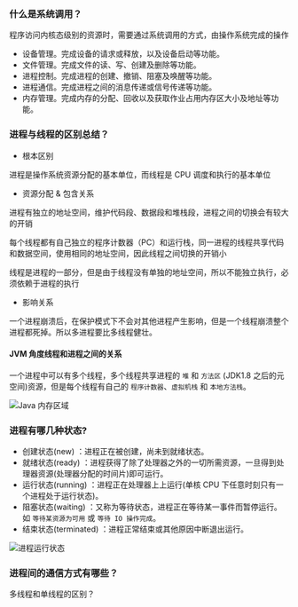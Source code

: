 ### 什么是系统调用？

程序访问内核态级别的资源时，需要通过系统调用的方式，由操作系统完成的操作

- 设备管理。完成设备的请求或释放，以及设备启动等功能。
- 文件管理。完成文件的读、写、创建及删除等功能。
- 进程控制。完成进程的创建、撤销、阻塞及唤醒等功能。
- 进程通信。完成进程之间的消息传递或信号传递等功能。
- 内存管理。完成内存的分配、回收以及获取作业占用内存区大小及地址等功能。

### 进程与线程的区别总结？

- 根本区别

进程是操作系统资源分配的基本单位，而线程是 CPU 调度和执行的基本单位

- 资源分配 & 包含关系

进程有独立的地址空间，维护代码段、数据段和堆栈段，进程之间的切换会有较大的开销

每个线程都有自己独立的程序计数器（PC）和运行栈，同一进程的线程共享代码和数据空间，使用相同的地址空间，因此线程之间切换的开销小

线程是进程的一部分，但是由于线程没有单独的地址空间，所以不能独立执行，必须依赖于进程的执行

- 影响关系

一个进程崩溃后，在保护模式下不会对其他进程产生影响，但是一个线程崩溃整个进程都死掉。所以多进程要比多线程健壮。

#### JVM 角度线程和进程之间的关系

一个进程中可以有多个线程，多个线程共享进程的 `堆` 和 `方法区` (JDK1.8 之后的元空间)资源，但是每个线程有自己的 `程序计数器`、`虚拟机栈` 和 `本地方法栈`。

![Java 内存区域](https://camo.githubusercontent.com/1f2bc9c14b6a22209e6e511486388c759da958f9b793d952a632f11aa1daed03/68747470733a2f2f6d792d626c6f672d746f2d7573652e6f73732d636e2d6265696a696e672e616c6979756e63732e636f6d2f323031392d31312f66663936666564306532613335346262313662626338346463656466353033612e706e67)

### 进程有哪几种状态?

- 创建状态(new) ：进程正在被创建，尚未到就绪状态。
- 就绪状态(ready) ：进程获得了除了处理器之外的一切所需资源，一旦得到处理器资源(处理器分配的时间片)即可运行。
- 运行状态(running) ：进程正在处理器上上运行(单核 CPU 下任意时刻只有一个进程处于运行状态)。
- 阻塞状态(waiting) ：又称为等待状态，进程正在等待某一事件而暂停运行。如 `等待某资源为可用` 或 `等待 IO 操作完成`。
- 结束状态(terminated) ：进程正常结束或其他原因中断退出运行。

![进程运行状态](https://camo.githubusercontent.com/fa3044833393a5a207f155bc6e72f8f750f2d370ca7488ce114e6e5c7f666bf8/68747470733a2f2f6d792d626c6f672d746f2d7573652e6f73732d636e2d6265696a696e672e616c6979756e63732e636f6d2f323031392d31312f64333832303235393330313262343537646562626364373439393463363239322e706e67)

### 进程间的通信方式有哪些？

多线程和单线程的区别？
